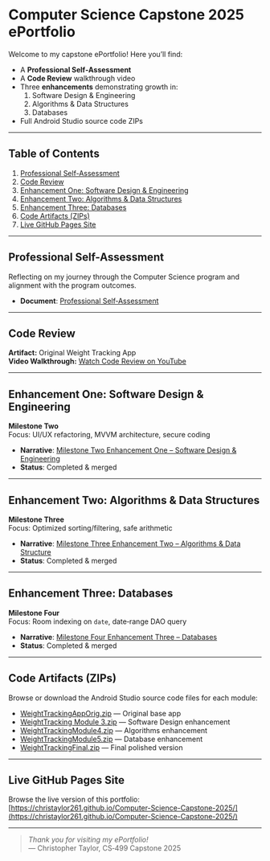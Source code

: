 # Computer Science Capstone 2025 ePortfolio

Welcome to my capstone ePortfolio! Here you’ll find:

- A **Professional Self‑Assessment**
- A **Code Review** walkthrough video  
- Three **enhancements** demonstrating growth in:
  1. Software Design & Engineering  
  2. Algorithms & Data Structures  
  3. Databases  
- Full Android Studio source code ZIPs

---

## Table of Contents

1. [Professional Self-Assessment](#professional-self-assessment)  
2. [Code Review](#code-review)  
3. [Enhancement One: Software Design & Engineering](#enhancement-one-software-design--engineering)  
4. [Enhancement Two: Algorithms & Data Structures](#enhancement-two-algorithms--data-structures)  
5. [Enhancement Three: Databases](#enhancement-three-databases)  
6. [Code Artifacts (ZIPs)](#code-artifacts-zips)  
7. [Live GitHub Pages Site](#live-github-pages-site)

---

## Professional Self-Assessment

Reflecting on my journey through the Computer Science program and alignment with the program outcomes.

- **Document**: [Professional Self‑Assessment](Professional_Self_Assessment.md)  

---

## Code Review

**Artifact:** Original Weight Tracking App  
**Video Walkthrough:** [Watch Code Review on YouTube](https://youtu.be/PiIy3x4om0w)

---

## Enhancement One: Software Design & Engineering

**Milestone Two**  
Focus: UI/UX refactoring, MVVM architecture, secure coding

- **Narrative**: [Milestone Two Enhancement One – Software Design & Engineering](Milestone2_Enhancement1_Software_Design_and_Engineering.md)  
- **Status**: Completed & merged  

---

## Enhancement Two: Algorithms & Data Structures

**Milestone Three**  
Focus: Optimized sorting/filtering, safe arithmetic

- **Narrative**: [Milestone Three Enhancement Two – Algorithms & Data Structure](Milestone3_Enhancement2_Algorithms_and_Data_Structure.md)  
- **Status**: Completed & merged  

---

## Enhancement Three: Databases

**Milestone Four**  
Focus: Room indexing on `date`, date‑range DAO query

- **Narrative**: [Milestone Four Enhancement Three – Databases](Milestone4_Enhancement3_Databases.md)  
- **Status**: Completed & merged  

---

## Code Artifacts (ZIPs)

Browse or download the Android Studio source code files for each module:

- [WeightTrackingAppOrig.zip](WeightTrackingAppOrig.zip) — Original base app  
- [WeightTracking Module 3.zip](WeightTracking%20Module%203.zip) — Software Design enhancement  
- [WeightTrackingModule4.zip](WeightTrackingModule4.zip) — Algorithms enhancement  
- [WeightTrackingModule5.zip](WeightTrackingModule5.zip) — Database enhancement  
- [WeightTrackingFinal.zip](WeightTrackingFinal.zip) — Final polished version

---

## Live GitHub Pages Site

Browse the live version of this portfolio:  
[https://christaylor261.github.io/Computer-Science-Capstone-2025/](https://christaylor261.github.io/Computer-Science-Capstone-2025/)

---

> _Thank you for visiting my ePortfolio!_  
> — Christopher Taylor, CS‑499 Capstone 2025
